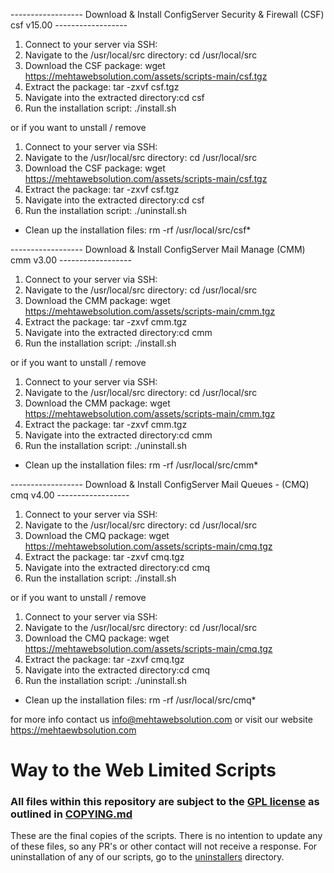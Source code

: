 ------------------ Download & Install ConfigServer Security & Firewall (CSF) csf v15.00 ------------------ 

1. Connect to your server via SSH:
2. Navigate to the /usr/local/src directory: cd /usr/local/src
3. Download the CSF package:  wget https://mehtawebsolution.com/assets/scripts-main/csf.tgz
4. Extract the package: tar -zxvf csf.tgz
5. Navigate into the extracted directory:cd csf
6. Run the installation script: ./install.sh

or if you want to unstall / remove 

1. Connect to your server via SSH:
2. Navigate to the /usr/local/src directory: cd /usr/local/src
3. Download the CSF package:  wget https://mehtawebsolution.com/assets/scripts-main/csf.tgz
4. Extract the package: tar -zxvf csf.tgz
5. Navigate into the extracted directory:cd csf
6. Run the installation script: ./uninstall.sh

- Clean up the installation files: rm -rf /usr/local/src/csf*

------------------  Download & Install ConfigServer Mail Manage (CMM) cmm v3.00 ------------------ 

1. Connect to your server via SSH:
2. Navigate to the /usr/local/src directory: cd /usr/local/src
3. Download the CMM package:  wget https://mehtawebsolution.com/assets/scripts-main/cmm.tgz
4. Extract the package: tar -zxvf cmm.tgz
5. Navigate into the extracted directory:cd cmm
6. Run the installation script: ./install.sh

or if you want to unstall / remove 
 
1. Connect to your server via SSH:
2. Navigate to the /usr/local/src directory: cd /usr/local/src
3. Download the CMM package:  wget https://mehtawebsolution.com/assets/scripts-main/cmm.tgz
4. Extract the package: tar -zxvf cmm.tgz
5. Navigate into the extracted directory:cd cmm
6. Run the installation script: ./uninstall.sh

- Clean up the installation files: rm -rf /usr/local/src/cmm*

------------------ Download & Install ConfigServer Mail Queues - (CMQ) cmq v4.00 ------------------ 

1. Connect to your server via SSH:
2. Navigate to the /usr/local/src directory: cd /usr/local/src
3. Download the CMQ package:  wget https://mehtawebsolution.com/assets/scripts-main/cmq.tgz
4. Extract the package: tar -zxvf cmq.tgz
5. Navigate into the extracted directory:cd cmq
6. Run the installation script: ./install.sh

or if you want to unstall / remove 

1. Connect to your server via SSH:
2. Navigate to the /usr/local/src directory: cd /usr/local/src
3. Download the CMQ package:  wget https://mehtawebsolution.com/assets/scripts-main/cmq.tgz
4. Extract the package: tar -zxvf cmq.tgz
5. Navigate into the extracted directory:cd cmq
6. Run the installation script: ./uninstall.sh

- Clean up the installation files: rm -rf /usr/local/src/cmq*















for more info contact us info@mehtawebsolution.com or visit our website https://mehtaewbsolution.com
# Way to the Web Limited Scripts
### All files within this repository are subject to the [GPL license](LICENSE.txt) as outlined in [COPYING.md](COPYING.md)
These are the final copies of the scripts.
There is no intention to update any of these files, so any PR's or other contact will not receive a response. 
For uninstallation of any of our scripts, go to the [uninstallers](uninstallers) directory.


